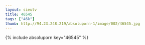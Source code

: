 ```yaml
--- 
layout: sieutv
title: 46545
tags: ["46k"]
thumb: http://94.23.248.219/absoluporn-1/image/002/46545.jpg
---
```

{% include absoluporn key="46545" %} 
